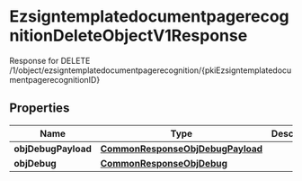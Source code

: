 

# EzsigntemplatedocumentpagerecognitionDeleteObjectV1Response

Response for DELETE /1/object/ezsigntemplatedocumentpagerecognition/{pkiEzsigntemplatedocumentpagerecognitionID}

## Properties

| Name | Type | Description | Notes |
|------------ | ------------- | ------------- | -------------|
|**objDebugPayload** | [**CommonResponseObjDebugPayload**](CommonResponseObjDebugPayload.md) |  |  |
|**objDebug** | [**CommonResponseObjDebug**](CommonResponseObjDebug.md) |  |  [optional] |



